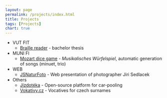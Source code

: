 ```yaml
---
layout: page
permalink: /projects/index.html
title: Projects
tags: [Projects]
chart: true
---
```


* VUT FIT
	* [Braille reader](http://www.fit.vutbr.cz/study/DP/BP.php?id=15065&y=2012) - bachelor thesis
* MUNI FI
	* [Mozart dice game](https://www.mozart-game.cz) - _Musikalisches Würfelspiel_, automatic generation of songs (minuet, trio)
* WEB
	* [JSNaturFoto](http://www.jsnaturfoto.cz/) - Web presentation of photographer Jiri Sedlacek
* Others
	* [Jízdotéka](https://www.jizdoteka.cz) - Open-source platform for car-pooling
	* [Vokativy.cz](https://vokativy.cz) - Vocatives for czech surnames
